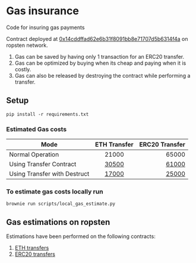# Gas insurance
Code for insuring gas payments


Contract deployed at [0x14cddffad62e6b31f8091bb8e71707d5b6314f4a](https://ropsten.etherscan.io/address/0x14cddffad62e6b31f8091bb8e71707d5b6314f4a) on ropsten network.

1. Gas can be saved by having only 1 transaction for an ERC20 transfer.
2. Gas can be optimized by buying when its cheap and paying when it is costly.
3. Gas can also be released by destroying the contract while performing a transfer.

## Setup
```
pip install -r requirements.txt
```

### Estimated Gas costs

| Mode        | ETH Transfer           | ERC20 Transfer  |
| ------------- |:-------------:| -----:|
| Normal Operation      | 21000 | 65000 |
| Using Transfer Contract      | [30500](https://ropsten.etherscan.io/tx/0x2eef3e445784a9e15f02f5587ac528b1c701fe35ebce81dfa46e450efdfe1ee4)      |   [61000](https://ropsten.etherscan.io/tx/0x03a47fbada036c739210ff3318333c3aef1acc53211d6bc051fb2eed45d255a1) |
| Using Transfer with Destruct | [17000](https://ropsten.etherscan.io/tx/0xe382bf477e23724238ef7cbcb1cac36c8f116284edd4c11bbbc4454e6d00e12f)      |   [25000](https://ropsten.etherscan.io/tx/0xb00a5f84ddab798dc25272ceb76cb6973e37d6146f1b6ac87812b972fb1055b9) |

### To estimate gas costs locally run

```
brownie run scripts/local_gas_estimate.py
```

## Gas estimations on ropsten 
Estimations have been performed on the following contracts:

1. [ETH transfers](https://ropsten.etherscan.io/address/0x12288d4715e505898f94faa82dc175e02121dd93)
2. [ERC20 transfers](https://ropsten.etherscan.io/address/0xafb5ca57b19cae1006c76e1b5bfb7fe425f4b5ad)
